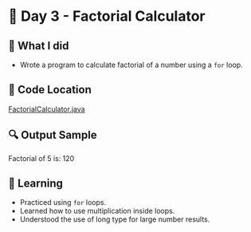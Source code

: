 # 🧮 Day 3 - Factorial Calculator

## 🧠 What I did
- Wrote a program to calculate factorial of a number using a `for` loop.

## 📌 Code Location
[FactorialCalculator.java](src/main/java/corejava/loops/FactorialCalculator.java)

## 🔍 Output Sample
Factorial of 5 is: 120


## 📓 Learning
- Practiced using `for` loops.
- Learned how to use multiplication inside loops.
- Understood the use of long type for large number results.
